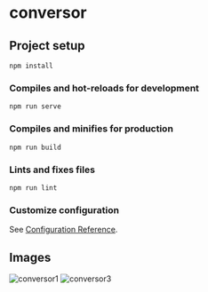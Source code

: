 # conversor

## Project setup
```
npm install
```

### Compiles and hot-reloads for development
```
npm run serve
```

### Compiles and minifies for production
```
npm run build
```

### Lints and fixes files
```
npm run lint
```

### Customize configuration
See [Configuration Reference](https://cli.vuejs.org/config/).

## Images
![conversor1](https://user-images.githubusercontent.com/86416772/131233697-88d1ae1e-1574-4fbe-8e7c-a8f5051e077c.png)
![conversor3](https://user-images.githubusercontent.com/86416772/131233699-5397795d-20ae-4151-9527-1f3bea4829ea.png)
